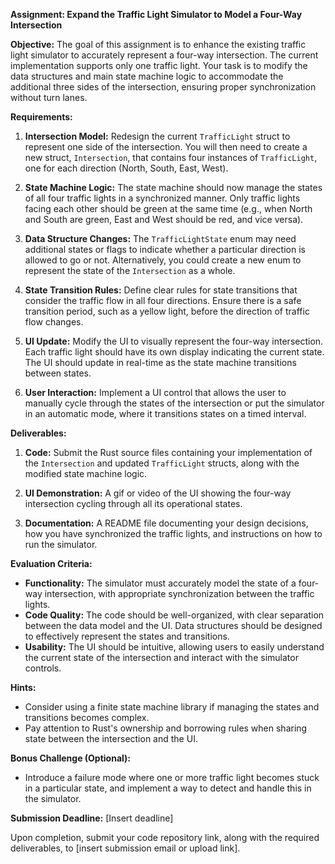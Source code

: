 **Assignment: Expand the Traffic Light Simulator to Model a Four-Way Intersection**

**Objective:**
The goal of this assignment is to enhance the existing traffic light simulator to accurately represent a four-way intersection. The current implementation supports only one traffic light. Your task is to modify the data structures and main state machine logic to accommodate the additional three sides of the intersection, ensuring proper synchronization without turn lanes.

**Requirements:**

1. **Intersection Model:**
   Redesign the current `TrafficLight` struct to represent one side of the intersection. You will then need to create a new struct, `Intersection`, that contains four instances of `TrafficLight`, one for each direction (North, South, East, West).

2. **State Machine Logic:**
   The state machine should now manage the states of all four traffic lights in a synchronized manner. Only traffic lights facing each other should be green at the same time (e.g., when North and South are green, East and West should be red, and vice versa).

3. **Data Structure Changes:**
   The `TrafficLightState` enum may need additional states or flags to indicate whether a particular direction is allowed to go or not. Alternatively, you could create a new enum to represent the state of the `Intersection` as a whole.

4. **State Transition Rules:**
   Define clear rules for state transitions that consider the traffic flow in all four directions. Ensure there is a safe transition period, such as a yellow light, before the direction of traffic flow changes.

5. **UI Update:**
   Modify the UI to visually represent the four-way intersection. Each traffic light should have its own display indicating the current state. The UI should update in real-time as the state machine transitions between states.

6. **User Interaction:**
   Implement a UI control that allows the user to manually cycle through the states of the intersection or put the simulator in an automatic mode, where it transitions states on a timed interval.

**Deliverables:**

1. **Code:**
   Submit the Rust source files containing your implementation of the `Intersection` and updated `TrafficLight` structs, along with the modified state machine logic.

2. **UI Demonstration:**
   A gif or video of the UI showing the four-way intersection cycling through all its operational states.

3. **Documentation:**
   A README file documenting your design decisions, how you have synchronized the traffic lights, and instructions on how to run the simulator.

**Evaluation Criteria:**

- **Functionality:** The simulator must accurately model the state of a four-way intersection, with appropriate synchronization between the traffic lights.
- **Code Quality:** The code should be well-organized, with clear separation between the data model and the UI. Data structures should be designed to effectively represent the states and transitions.
- **Usability:** The UI should be intuitive, allowing users to easily understand the current state of the intersection and interact with the simulator controls.

**Hints:**
- Consider using a finite state machine library if managing the states and transitions becomes complex.
- Pay attention to Rust's ownership and borrowing rules when sharing state between the intersection and the UI.

**Bonus Challenge (Optional):**
- Introduce a failure mode where one or more traffic light becomes stuck in a particular state, and implement a way to detect and handle this in the simulator.

**Submission Deadline:**
[Insert deadline]

Upon completion, submit your code repository link, along with the required deliverables, to [insert submission email or upload link].